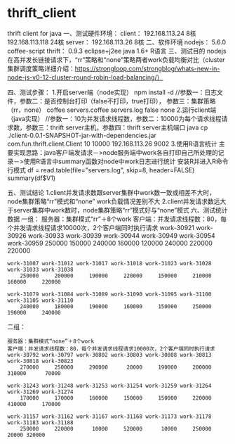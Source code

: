 # thrift_client
thrift client for java
一、测试硬件环境：
	client：
                192.168.113.24	8核
                192.168.113.118	24核
	server：
		192.168.113.26	8核
二、软件环境
		nodejs：	5.6.0
		coffee-script
		thrift：	0.9.3
    	eclipse+j2ee
	java	1.6+
	R语言
三、测试目的
        nodejs在高并发长链接请求下，“rr”策略和“none”策略两者work负载均衡对比（cluster集群调度策略详细介绍：https://strongloop.com/strongblog/whats-new-in-node-js-v0-12-cluster-round-robin-load-balancing/）
	
四、测试步骤：
	1.开启server端（node实现）
		npm install -d
		//参数一：日志文件，参数二：是否控制台打印（false不打印，true打印）， 参数三：集群策略（rr，none）
		coffee servers.coffee servers.log false none
	2.运行client端（java实现）
		//参数一：10为并发请求线程数，参数二：10000为每个请求线程请求数，参数三：thrift server主机，参数四：thrift server主机端口
		java cp ./client-0.0.1-SNAPSHOT-jar-with-dependencies.jar com.fun.thrift.client.Client 10 10000 192.168.113.26 9002
	3.使用R语言统计
	主要实现思路：java客户端发请求－>node服务端中work各自打印自己所处理的记录－>使用R语言中summary函数对node中work日志进行统计
	安装R并进入R命令行模式
	df = read.table(file="servers.log", skip=8, header=FALSE)
	summary(df$V1)
	
五、测试结论
	1.client并发请求数跟server集群中work数一致或相差不大时，node集群策略“rr”模式和“none” work负载情况差别不大
	2.client并发请求数远大于server集群中work数时，node集群策略“rr”模式好与“none”模式
六、测试统计数据
一组：
	服务器：集群模式“rr”＋8个work
	客户端：并发请求线程数：80，每个并发请求线程请求10000次，2个客户端同时执行请求
	work-30921 work-30926 work-30933 work-30939 work-30944 work-30949 work-30954 work-30959
	    250000     150000     240000     160000     120000     240000     220000     220000

	work-31007 work-31012 work-31017 work-31018 work-31023 work-31028 work-31033 work-31038 
	    250000     200000     190000     220000     150000     210000     160000     220000 
	    
	work-31079 work-31084 work-31089 work-31090 work-31095 work-31100 work-31105 work-31110 
	    240000     180000     190000     160000     150000     250000     190000     240000

二组：

	服务器：集群模式“none”＋8个work
	客户端：并发请求线程数：80，每个并发请求线程请求10000次，2个客户端同时执行请求
	work-30792 work-30797 work-30802 work-30803 work-30808 work-30813 work-30818 work-30823
	    270000     250000     290000      20000     190000     200000     310000 	  70000

	work-31243 work-31248 work-31253 work-31254 work-31259 work-31264 work-31269 work-31274 
	    170000     170000     160000     150000     150000     220000     410000     170000

	work-31157 work-31162 work-31167 work-31168 work-31173 work-31178 work-31183 work-31188
	    250000     220000      10000     520000      10000     250000      20000 320000

